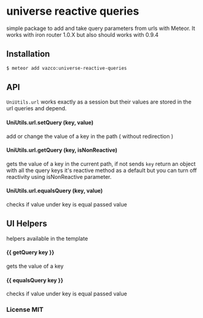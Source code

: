 # universe reactive queries
simple package to add and take query parameters from urls with Meteor. 
It works with iron router 1.0.X but also should works with 0.9.4

## Installation
```sh
$ meteor add vazco:universe-reactive-queries
```

## API
`UniUtils.url` works exactly as a session but their values are stored in the url queries and depend.

#### UniUtils.url.setQuery (key, value)
add or change the value of a key in the path ( without redirection )

#### UniUtils.url.getQuery (key, isNonReactive)
gets the value of a key in the current path, if not sends `key` return an object with all the query keys
it's reactive method as a default but you can turn off reactivity using isNonReactive parameter.

#### UniUtils.url.equalsQuery (key, value)
checks if value under key is equal passed value

## UI Helpers
helpers available in the template

#### {{ getQuery key }}
gets the value of a key

#### {{ equalsQuery key }}
checks if value under key is equal passed value

### License MIT
